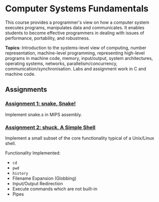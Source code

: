 # Computer Systems Fundamentals

This course provides a programmer's view on how a computer system executes programs, manipulates data and communicates. It enables students to become effective programmers in dealing with issues of performance, portability, and robustness.

**Topics**:
Introduction to the systems-level view of computing, number representation, machine-level programming, representing high-level programs in machine code, memory, input/output, system architectures, operating systems, networks, parallelism/concurrency, communication/synchronisation. Labs and assignment work in C and machine code.

## Assignments

### [Assignment 1: snake, Snake!](https://cgi.cse.unsw.edu.au/~cs1521/21T2/assignments/ass1/index.html)

Implement snake.s in MIPS assembly.

### [Assignment 2: shuck, A Simple Shell](https://cgi.cse.unsw.edu.au/~cs1521/21T2/assignments/ass2/index.html)

Implement a small subset of the core functionality typical of a Unix/Linux shell.

Functionality Implemented:

- `cd`
- `pwd`
- `history`
- Filename Expansion (Globbing)
- Input/Output Redirection
- Execute commands which are not built-in
- Pipes
